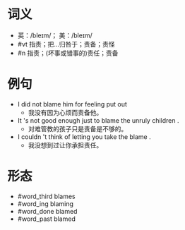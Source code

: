 # 词义
- 英：/bleɪm/； 美：/bleɪm/
- #vt 指责；把…归咎于；责备；责怪
- #n 指责；(坏事或错事的)责任；责备
# 例句
- I did not blame him for feeling put out
	- 我没有因为心烦而责备他。
- It 's not good enough just to blame the unruly children .
	- 对难管教的孩子只是责备是不够的。
- I couldn 't think of letting you take the blame .
	- 我没想到过让你承担责任。
# 形态
- #word_third blames
- #word_ing blaming
- #word_done blamed
- #word_past blamed
